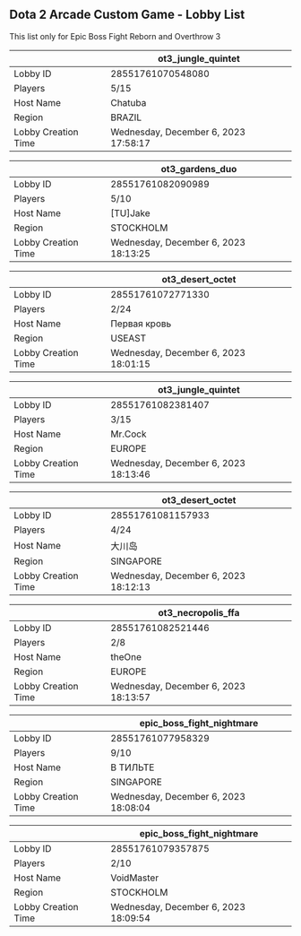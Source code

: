 ## Dota 2 Arcade Custom Game - Lobby List

This list only for Epic Boss Fight Reborn and Overthrow 3

|  | ot3_jungle_quintet |
| ------ | ------ |
| Lobby ID | 28551761070548080 |
| Players | 5/15 |
| Host Name | Chatuba |
| Region | BRAZIL |
| Lobby Creation Time | Wednesday, December 6, 2023 17:58:17 |


|  | ot3_gardens_duo |
| ------ | ------ |
| Lobby ID | 28551761082090989 |
| Players | 5/10 |
| Host Name | [TU]Jake |
| Region | STOCKHOLM |
| Lobby Creation Time | Wednesday, December 6, 2023 18:13:25 |


|  | ot3_desert_octet |
| ------ | ------ |
| Lobby ID | 28551761072771330 |
| Players | 2/24 |
| Host Name | Первая кровь |
| Region | USEAST |
| Lobby Creation Time | Wednesday, December 6, 2023 18:01:15 |


|  | ot3_jungle_quintet |
| ------ | ------ |
| Lobby ID | 28551761082381407 |
| Players | 3/15 |
| Host Name | Mr.Cock |
| Region | EUROPE |
| Lobby Creation Time | Wednesday, December 6, 2023 18:13:46 |


|  | ot3_desert_octet |
| ------ | ------ |
| Lobby ID | 28551761081157933 |
| Players | 4/24 |
| Host Name | 大川岛 |
| Region | SINGAPORE |
| Lobby Creation Time | Wednesday, December 6, 2023 18:12:13 |


|  | ot3_necropolis_ffa |
| ------ | ------ |
| Lobby ID | 28551761082521446 |
| Players | 2/8 |
| Host Name | theOne |
| Region | EUROPE |
| Lobby Creation Time | Wednesday, December 6, 2023 18:13:57 |


|  | epic_boss_fight_nightmare |
| ------ | ------ |
| Lobby ID | 28551761077958329 |
| Players | 9/10 |
| Host Name | В ТИЛЬТЕ |
| Region | SINGAPORE |
| Lobby Creation Time | Wednesday, December 6, 2023 18:08:04 |


|  | epic_boss_fight_nightmare |
| ------ | ------ |
| Lobby ID | 28551761079357875 |
| Players | 2/10 |
| Host Name | VoidMaster |
| Region | STOCKHOLM |
| Lobby Creation Time | Wednesday, December 6, 2023 18:09:54 |


